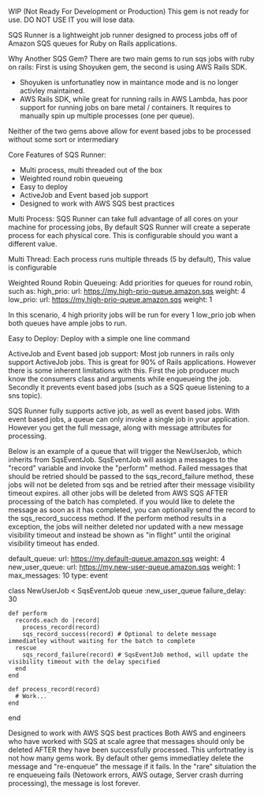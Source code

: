 WIP (Not Ready For Development or Production)
  This gem is not ready for use. DO NOT USE IT you will lose data.

SQS Runner is a lightweight job runner designed to process jobs off of Amazon SQS queues for Ruby on Rails applications.

Why Another SQS Gem?
There are two main gems to run sqs jobs with ruby on rails: First is using Shoyuken gem, the second is using AWS Rails SDK.
 - Shoyuken is unfortunatley now in maintance mode and is no longer activley maintained.
 - AWS Rails SDK, while great for running rails in AWS Lambda, has poor support for running jobs on bare metal / containers. It requires to manually spin up multiple processes (one per queue).

 Neither of the two gems above allow for event based jobs to be processed without some sort or intermediary

Core Features of SQS Runner:
  - Multi process, multi threaded out of the box
  - Weighted round robin queueing
  - Easy to deploy
  - ActiveJob and Event based job support
  - Designed to work with AWS SQS best practices

Multi Process:
  SQS Runner can take full advantage of all cores on your machine for processing jobs, By default SQS Runner will create a seperate process for each physical core. This is configurable should you want a different value.

Multi Thread:
  Each process runs multiple threads (5 by default), This value is configurable

Weighted Round Robin Queueing:
  Add priorities for queues for round robin, such as:
  high_prio:
    url: https://my.high-prio-queue.amazon.sqs
    weight: 4
  low_prio:
    url: https://my.high-prio-queue.amazon.sqs
    weight: 1

  In this scenario, 4 high priority jobs will be run for every 1 low_prio job when both queues have ample jobs to run.

Easy to Deploy:
  Deploy with a simple one line command

ActiveJob and Event based job support:
  Most job runners in rails only support ActiveJob jobs. This is great for 90% of Rails applications. However there is some inherent limitations with this. First the job producer much know the consumers class and arguments while enqueueing the job. Secondly it prevents event based jobs (such as a SQS queue listening to a sns topic).

  SQS Runner fully supports active job, as well as event based jobs. With event based jobs, a queue can only invoke a single job in your application. However you get the full message, along with message attributes for processing.

  Below is an example of a queue that will trigger the NewUserJob, which inherits from SqsEventJob. SqsEventJob will assign a messages to the "record" variable and invoke the "perform" method. Failed messages that should be retried should be passed to the sqs_record_failure method, these jobs will not be deleted from sqs and be retried after their message visibility timeout expires. all other jobs will be deleted from AWS SQS AFTER processing of the batch has completed. if you would like to delete the message as soon as it has completed, you can optionally send the record to the sqs_record_success method. If the perform method results in a exception, the jobs will neither deleted nor updated with a new message visibility timeout and instead be shown as "in flight" until the original visibility timeout has ended.

  default_queue:
    url: https://my.default-queue.amazon.sqs
    weight: 4
  new_user_queue:
    url: https://my.new-user-queue.amazon.sqs
    weight: 1
    max_messages: 10
    type: event

  class NewUserJob < SqsEventJob
    queue :new_user_queue
    failure_delay: 30

    def perform
      records.each do |record|
        process_record(record)
        sqs_record_success(record) # Optional to delete message immediatley without waiting for the batch to complete
      rescue
        sqs_record_failure(record) # SqsEventJob method, will update the visibility timeout with the delay specified
      end
    end

    def process_record(record)
      # Work...
    end
  end

Designed to work with AWS SQS best practices
  Both AWS and engineers who have worked with SQS at scale agree that messages should only be deleted AFTER they have been successfully processed. This unfortnatley is not how many gems work. By default other gems immediatley delete the message and "re-enqueue" the message if it fails. In the "rare" situiation the re enqueueing fails (Netowork errors, AWS outage, Server crash durring processing), the message is lost forever.